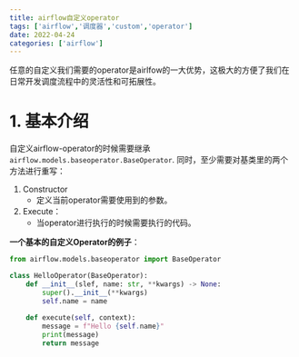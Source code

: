 ```yaml
---
title: airflow自定义operator
tags: ['airflow','调度器','custom','operator']
date: 2022-04-24
categories: ['airflow']
---
```

任意的自定义我们需要的operator是airlfow的一大优势，这极大的方便了我们在日常开发调度流程中的灵活性和可拓展性。
<!--more-->
# 1. 基本介绍
自定义airflow-operator的时候需要继承`airflow.models.baseoperator.BaseOperator`.
同时，至少需要对基类里的两个方法进行重写：
1. Constructor
    * 定义当前operator需要使用到的参数。
2. Execute：
    * 当operator进行执行的时候需要执行的代码。

**一个基本的自定义Operator的例子**：
```python
from airflow.models.baseoperator import BaseOperator

class HelloOperator(BaseOperator):
    def __init__(slef, name: str, **kwargs) -> None:
        super().__init__(**kwargs)
        self.name = name
    
    def execute(self, context):
        message = f"Hello {self.name}"
        print(message)
        return message
```
